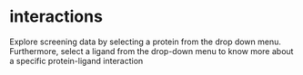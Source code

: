 # interactions
Explore screening data by selecting a protein from the drop down menu. Furthermore, select a ligand from the drop-down menu to know more about a specific protein-ligand interaction

